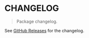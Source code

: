 # CHANGELOG

> Package changelog.

See [GitHub Releases](https://github.com/stdlib-js/array-base-at3d/releases) for the changelog.